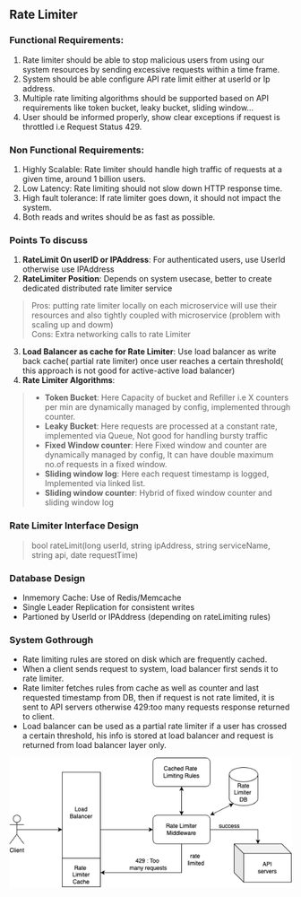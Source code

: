 ## Rate Limiter

### Functional Requirements:
1. Rate limiter should be able to stop malicious users from using our system resources by sending excessive requests within a time frame.
2. System should be able configure API rate limit either at userId or Ip address.
3. Multiple rate limiting algorithms should be supported based on API requirements like token bucket, leaky bucket, sliding window…
4. User should be informed properly, show clear exceptions if request is throttled i.e Request Status 429.

### Non Functional Requirements:
1. Highly Scalable: Rate limiter should handle high traffic of requests at a given time, around 1 billion users. 
2. Low Latency: Rate limiting should not slow down HTTP response time.
3. High fault tolerance: If rate limiter goes down, it should not impact the system.
4. Both reads and writes should be as fast as possible. 

### Points To discuss
1. **RateLimit On userID or IPAddress**: For authenticated users, use UserId otherwise use IPAddress
2. **RateLimiter Position**: Depends on system usecase, better to create dedicated distributed rate limiter service
> Pros: putting rate limiter locally on each microservice will use their resources and also tightly coupled with microservice (problem with scaling up and dowm)<br>
> Cons: Extra networking calls to rate Limiter
3. **Load Balancer as cache for Rate Limiter**: Use load balancer as write back cache( partial rate limiter) once user reaches a certain threshold( this approach is not good for active-active load balancer)
4. **Rate Limiter Algorithms**: 
> - **Token Bucket**: Here Capacity of bucket and Refiller i.e X counters per min are dynamically managed by config, implemented through counter.<br>
> - **Leaky Bucket**: Here requests are processed at a constant rate, implemented via Queue, Not good for handling bursty traffic<br>
> - **Fixed Window counter**: Here Fixed window and counter are dynamically managed by config, It can have double maximum no.of requests in a fixed window.<br>
> - **Sliding window log**: Here each request timestamp is logged, Implemented via linked list.<br>
> - **Sliding window counter**: Hybrid of fixed window counter and sliding window log

### Rate Limiter Interface Design
> bool rateLimit(long userId, string ipAddress, string serviceName, string api, date requestTime)

### Database Design
- Inmemory Cache: Use of Redis/Memcache<br>
- Single Leader Replication for consistent writes<br>
- Partioned by UserId or IPAddress (depending on rateLimiting rules)

### System Gothrough
- Rate limiting rules are stored on disk which are frequently cached.
- When a client sends request to system, load balancer first sends it to rate limiter.
- Rate limiter fetches rules from cache as well as counter and last requested timestamp from DB, then if request is not rate limited, it is sent to API servers otherwise 429:too many requests response returned to client.  
- Load balancer can be used as a partial rate limiter if a user has crossed a certain threshold, his info is stored at load balancer and request is returned from load balancer layer only.

![Design](./images/RateLimiter.png)
